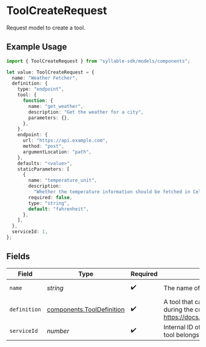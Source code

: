 # ToolCreateRequest

Request model to create a tool.

## Example Usage

```typescript
import { ToolCreateRequest } from "syllable-sdk/models/components";

let value: ToolCreateRequest = {
  name: "Weather Fetcher",
  definition: {
    type: "endpoint",
    tool: {
      function: {
        name: "get_weather",
        description: "Get the weather for a city",
        parameters: {},
      },
    },
    endpoint: {
      url: "https://api.example.com",
      method: "post",
      argumentLocation: "path",
    },
    defaults: "<value>",
    staticParameters: [
      {
        name: "temperature_unit",
        description:
          "Whether the temperature information should be fetched in Celsius or Fahrenheit",
        required: false,
        type: "string",
        default: "fahrenheit",
      },
    ],
  },
  serviceId: 1,
};
```

## Fields

| Field                                                                                                        | Type                                                                                                         | Required                                                                                                     | Description                                                                                                  | Example                                                                                                      |
| ------------------------------------------------------------------------------------------------------------ | ------------------------------------------------------------------------------------------------------------ | ------------------------------------------------------------------------------------------------------------ | ------------------------------------------------------------------------------------------------------------ | ------------------------------------------------------------------------------------------------------------ |
| `name`                                                                                                       | *string*                                                                                                     | :heavy_check_mark:                                                                                           | The name of the tool                                                                                         | Weather Fetcher                                                                                              |
| `definition`                                                                                                 | [components.ToolDefinition](../../models/components/tooldefinition.md)                                       | :heavy_check_mark:                                                                                           | A tool that can be called from an LLM during the conversation. See https://docs.syllable.ai/Resources/Tools. |                                                                                                              |
| `serviceId`                                                                                                  | *number*                                                                                                     | :heavy_check_mark:                                                                                           | Internal ID of the service to which the tool belongs                                                         | 1                                                                                                            |